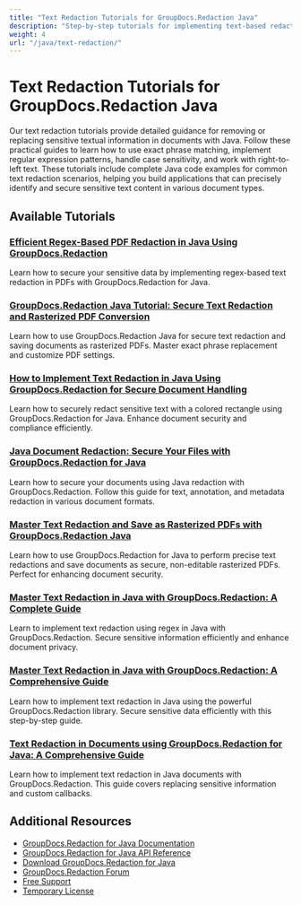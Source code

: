 ```yaml
---
title: "Text Redaction Tutorials for GroupDocs.Redaction Java"
description: "Step-by-step tutorials for implementing text-based redactions using exact phrases, regular expressions, and case sensitivity options in GroupDocs.Redaction for Java."
weight: 4
url: "/java/text-redaction/"
---
```

# Text Redaction Tutorials for GroupDocs.Redaction Java

Our text redaction tutorials provide detailed guidance for removing or replacing sensitive textual information in documents with Java. Follow these practical guides to learn how to use exact phrase matching, implement regular expression patterns, handle case sensitivity, and work with right-to-left text. These tutorials include complete Java code examples for common text redaction scenarios, helping you build applications that can precisely identify and secure sensitive text content in various document types.

## Available Tutorials

### [Efficient Regex-Based PDF Redaction in Java Using GroupDocs.Redaction](./regex-based-pdf-redaction-java-groupdocs/)
Learn how to secure your sensitive data by implementing regex-based text redaction in PDFs with GroupDocs.Redaction for Java.

### [GroupDocs.Redaction Java Tutorial&#58; Secure Text Redaction and Rasterized PDF Conversion](./groupdocs-redaction-java-tutorial-text-redaction-rasterized-pdf/)
Learn how to use GroupDocs.Redaction Java for secure text redaction and saving documents as rasterized PDFs. Master exact phrase replacement and customize PDF settings.

### [How to Implement Text Redaction in Java Using GroupDocs.Redaction for Secure Document Handling](./groupdocs-redaction-java-text-redaction-guide/)
Learn how to securely redact sensitive text with a colored rectangle using GroupDocs.Redaction for Java. Enhance document security and compliance efficiently.

### [Java Document Redaction&#58; Secure Your Files with GroupDocs.Redaction for Java](./java-redaction-guide-groupdocs-document-security/)
Learn how to secure your documents using Java redaction with GroupDocs.Redaction. Follow this guide for text, annotation, and metadata redaction in various document formats.

### [Master Text Redaction and Save as Rasterized PDFs with GroupDocs.Redaction Java](./groupdocs-redaction-java-text-redaction-rasterize-pdf/)
Learn how to use GroupDocs.Redaction for Java to perform precise text redactions and save documents as secure, non-editable rasterized PDFs. Perfect for enhancing document security.

### [Master Text Redaction in Java with GroupDocs.Redaction&#58; A Complete Guide](./master-text-redaction-java-groupdocs-redaction-guide/)
Learn to implement text redaction using regex in Java with GroupDocs.Redaction. Secure sensitive information efficiently and enhance document privacy.

### [Master Text Redaction in Java with GroupDocs.Redaction&#58; A Comprehensive Guide](./text-redaction-java-groupdocs-redaction/)
Learn how to implement text redaction in Java using the powerful GroupDocs.Redaction library. Secure sensitive data efficiently with this step-by-step guide.

### [Text Redaction in Documents using GroupDocs.Redaction for Java&#58; A Comprehensive Guide](./groupdocs-redaction-java-text-redaction/)
Learn how to implement text redaction in Java documents with GroupDocs.Redaction. This guide covers replacing sensitive information and custom callbacks.

## Additional Resources

- [GroupDocs.Redaction for Java Documentation](https://docs.groupdocs.com/redaction/java/)
- [GroupDocs.Redaction for Java API Reference](https://reference.groupdocs.com/redaction/java/)
- [Download GroupDocs.Redaction for Java](https://releases.groupdocs.com/redaction/java/)
- [GroupDocs.Redaction Forum](https://forum.groupdocs.com/c/redaction/33)
- [Free Support](https://forum.groupdocs.com/)
- [Temporary License](https://purchase.groupdocs.com/temporary-license/)
